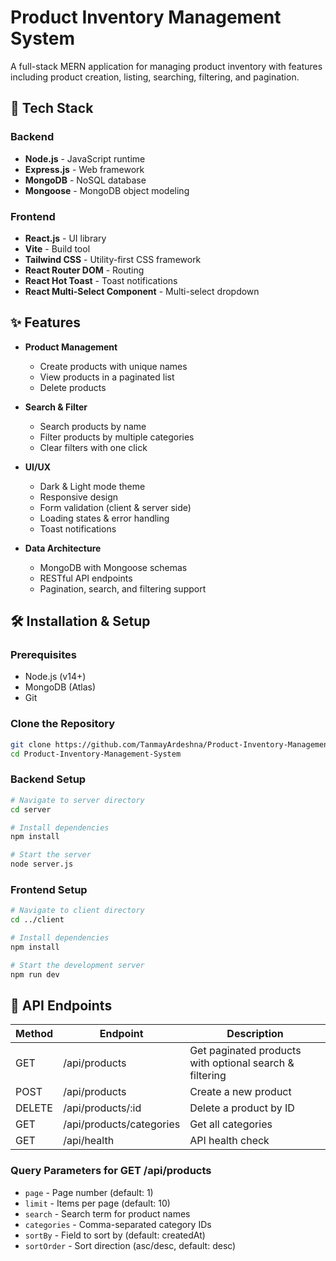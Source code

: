 # Product Inventory Management System

A full-stack MERN application for managing product inventory with features including product creation, listing, searching, filtering, and pagination.

## 🚀 Tech Stack

### Backend
- **Node.js** - JavaScript runtime
- **Express.js** - Web framework
- **MongoDB** - NoSQL database
- **Mongoose** - MongoDB object modeling

### Frontend
- **React.js** - UI library
- **Vite** - Build tool
- **Tailwind CSS** - Utility-first CSS framework
- **React Router DOM** - Routing
- **React Hot Toast** - Toast notifications
- **React Multi-Select Component** - Multi-select dropdown

## ✨ Features

- **Product Management**
  - Create products with unique names
  - View products in a paginated list
  - Delete products

- **Search & Filter**
  - Search products by name
  - Filter products by multiple categories
  - Clear filters with one click

- **UI/UX**
  - Dark & Light mode theme
  - Responsive design
  - Form validation (client & server side)
  - Loading states & error handling
  - Toast notifications

- **Data Architecture**
  - MongoDB with Mongoose schemas
  - RESTful API endpoints
  - Pagination, search, and filtering support

## 🛠️ Installation & Setup

### Prerequisites
- Node.js (v14+)
- MongoDB (Atlas)
- Git

### Clone the Repository
```bash
git clone https://github.com/TanmayArdeshna/Product-Inventory-Management-System.git
cd Product-Inventory-Management-System
```

### Backend Setup
```bash
# Navigate to server directory
cd server

# Install dependencies
npm install

# Start the server
node server.js
```

### Frontend Setup
```bash
# Navigate to client directory
cd ../client

# Install dependencies
npm install

# Start the development server
npm run dev
```

## 📝 API Endpoints

| Method | Endpoint | Description |
|--------|----------|-------------|
| GET | /api/products | Get paginated products with optional search & filtering |
| POST | /api/products | Create a new product |
| DELETE | /api/products/:id | Delete a product by ID |
| GET | /api/products/categories | Get all categories |
| GET | /api/health | API health check |

### Query Parameters for GET /api/products

- `page` - Page number (default: 1)
- `limit` - Items per page (default: 10)
- `search` - Search term for product names
- `categories` - Comma-separated category IDs
- `sortBy` - Field to sort by (default: createdAt)
- `sortOrder` - Sort direction (asc/desc, default: desc)



